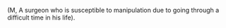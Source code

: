 (M, A surgeon who is susceptible to manipulation due to going through a difficult time in his life).